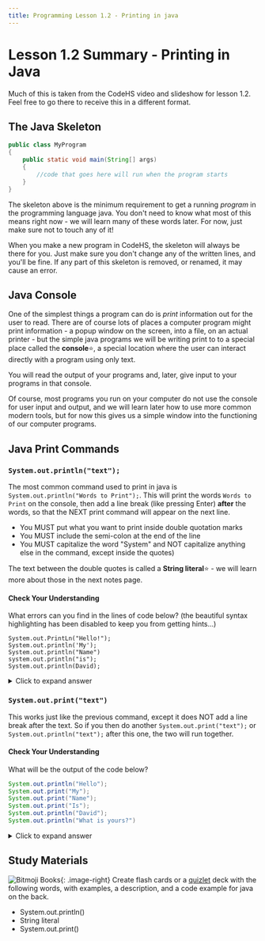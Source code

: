 ```yaml
---
title: Programming Lesson 1.2 - Printing in java
---
```


# Lesson 1.2 Summary - Printing in Java

Much of this is taken from the CodeHS video and slideshow for lesson 1.2. Feel free to go there to receive this in a different format.

## The Java Skeleton

```java
public class MyProgram
{
    public static void main(String[] args)
    {
        //code that goes here will run when the program starts
    }
}
```

The skeleton above is the minimum requirement to get a running *program* in the programming language java. You don't need to know what most of this means right now - we will learn many of these words later. For now, just make sure not to touch any of it!

When you make a new program in CodeHS, the skeleton will always be there for you. Just make sure you don't change any of the written lines, and you'll be fine. If any part of this skeleton is removed, or renamed, it may cause an error.

## Java Console

One of the simplest things a program can do is *print* information out for the user to read. There are of course lots of places a computer program might print information - a popup window on the screen, into a file, on an actual printer - but the simple java programs we will be writing print to to a special place called the **console**:star:, a special location where the user can interact directly with a program using only text.

You will read the output of your programs and, later, give input to your programs in that console.

Of course, most programs you run on your computer do not use the console for user input and output, and we will learn later how to use more common modern tools, but for now this gives us a simple window into the functioning of our computer programs.

## Java Print Commands

### `System.out.println("text");`

The most common command used to print in java is `System.out.println("Words to Print");`. This will print the words `Words to Print` on the console, then add a line break (like pressing Enter) **after** the words, so that the NEXT print command will appear on the next line. 

* You MUST put what you want to print inside double quotation marks
* You MUST include the semi-colon at the end of the line
* You MUST capitalize the word "System" and NOT capitalize anything else in the command, except inside the quotes)

The text between the double quotes is called a **String literal**:star: - we will learn more about those in the next notes page.

#### Check Your Understanding

What errors can you find in the lines of code below? (the beautiful syntax highlighting has been disabled to keep you from getting hints...)

```none
System.out.PrintLn("Hello!");
System.out.println('My');
System.out.println("Name")
system.out.println("is");
System.out.println(David);
```

<details markdown="1"><summary>Click to expand answer</summary>

```java
System.out.PrintLn("Hello!"); //Should not capitalize P or L in println
System.out.println('My'); // single quotes don't work! need double quotes
System.out.println("Name") // semi-colon is missing
system.out.println("is"); // did not capitalize System
System.out.println(David); // forgot the quotes
```
</details>

### `System.out.print("text")`

This works just like the previous command, except it does NOT add a line break after the text. So if you then do another `System.out.print("text");` or `System.out.println("text");` after this one, the two will run together.

#### Check Your Understanding

What will be the output of the code below?

```java
System.out.println("Hello");
System.out.print("My");
System.out.print("Name");
System.out.print("Is");
System.out.println("David");
System.out.println("What is yours?")
```

<details markdown="1"><summary>Click to expand answer</summary>

```
Hello
MyNameIsDavid
What is yours?
```

</details>

## Study Materials

![Bitmoji Books](/resources/media/bitmoji_books.png){: .image-right}
Create flash cards or a [quizlet](http://quizlet.com) deck with the following words, with examples, a description, and a code example for java on the back.

* System.out.println()
* String literal
* System.out.print()


